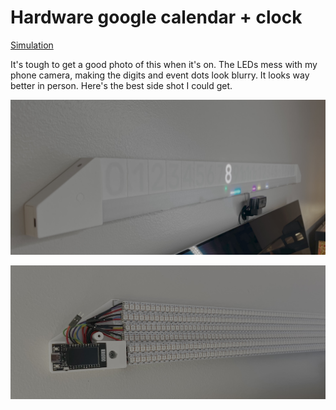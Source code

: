 # Hardware google calendar + clock

[Simulation](https://nikuz.github.io/clock-calendar/)

It's tough to get a good photo of this when it's on. The LEDs mess with my phone camera, making the digits and event dots look blurry. It looks way better in person. Here's the best side shot I could get.

![calendar](/public/calendar.jpg)

![internals](/public/calendar-internals.jpg)
